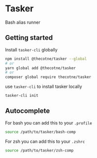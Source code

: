 # Tasker
Bash alias runner

## Getting started

Install `tasker-cli` globally

```bash
npm install @thecotne/tasker --global
# or
yarn global add @thecotne/tasker
# or
composer global require thecotne/tasker
```

use `tasker-cli` to install tasker locally

```bash
tasker-cli init
```

## Autocomplete

For bash you can add this to your `.profile`

```bash
source /path/to/tasker/bash-comp
```

For zsh you can add this to your `.zshrc`

```bash
source /path/to/tasker/zsh-comp
```

